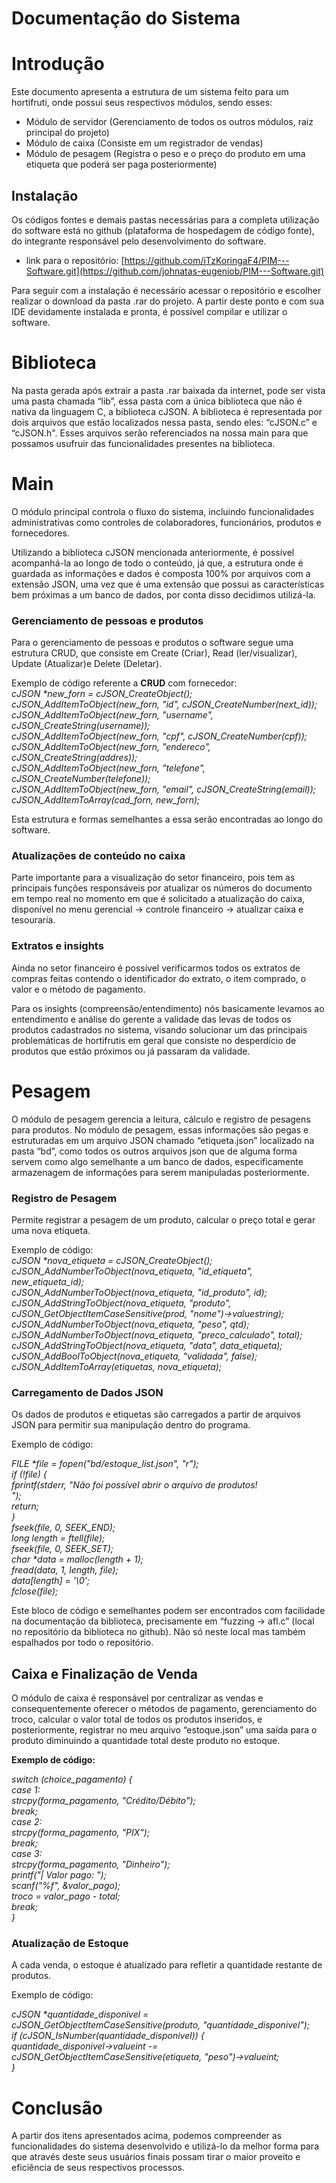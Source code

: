 # Documentação do Sistema

# **Introdução**

Este documento apresenta a estrutura de um sistema feito para um hortifruti, onde possui seus respectivos módulos, sendo esses:

* Módulo de servidor (Gerenciamento de todos os outros módulos, raiz principal do projeto)  
* Módulo de caixa (Consiste em um registrador de vendas)  
* Módulo de pesagem (Registra o peso e o preço do produto em uma etiqueta que poderá ser paga posteriormente)

## **Instalação**

Os códigos fontes e demais pastas necessárias para a completa utilização do software está no github (plataforma de hospedagem de código fonte), do integrante responsável pelo desenvolvimento do software.

* link para o repositório: [https://github.com/iTzKoringaF4/PIM---Software.git](https://github.com/johnatas-eugeniob/PIM---Software.git)

Para seguir com a instalação é necessário acessar o repositório e escolher realizar o download da pasta .rar do projeto. A partir deste ponto e com sua IDE devidamente instalada e pronta, é possível compilar e utilizar o software.

# **Biblioteca**

Na pasta gerada após extrair a pasta .rar baixada da internet, pode ser vista uma pasta chamada “lib”, essa pasta com a única biblioteca que não é nativa da linguagem C, a biblioteca cJSON. A biblioteca é representada por dois arquivos que estão localizados nessa pasta, sendo eles: “cJSON.c” e “cJSON.h". Esses arquivos serão referenciados na nossa main para que possamos usufruir das funcionalidades presentes na biblioteca.

# **Main**

O módulo principal controla o fluxo do sistema, incluindo funcionalidades administrativas como controles de colaboradores, funcionários, produtos e fornecedores.

Utilizando a biblioteca cJSON mencionada anteriormente, é possível acompanhá-la ao longo de todo o conteúdo, já que, a estrutura onde é guardada as informações e dados é composta 100% por arquivos com a extensão JSON, uma vez que é uma extensão que possui as características bem próximas a um banco de dados, por conta disso decidimos utilizá-la.

### **Gerenciamento de pessoas e produtos**

Para o gerenciamento de pessoas e produtos o software segue uma estrutura CRUD, que consiste em Create (Criar), Read (ler/visualizar), Update (Atualizar)e Delete (Deletar).

Exemplo de código referente a **CRUD** com fornecedor:  
*cJSON \*new\_forn \= cJSON\_CreateObject();*  
*cJSON\_AddItemToObject(new\_forn, "id", cJSON\_CreateNumber(next\_id));*  
*cJSON\_AddItemToObject(new\_forn, "username", cJSON\_CreateString(username));*  
*cJSON\_AddItemToObject(new\_forn, "cpf", cJSON\_CreateNumber(cpf));*  
*cJSON\_AddItemToObject(new\_forn, "endereco", cJSON\_CreateString(addres));*  
*cJSON\_AddItemToObject(new\_forn, "telefone", cJSON\_CreateNumber(telefone));*  
*cJSON\_AddItemToObject(new\_forn, "email", cJSON\_CreateString(email));*  
*cJSON\_AddItemToArray(cad\_forn, new\_forn);*  
        

Esta estrutura e formas semelhantes a essa serão encontradas ao longo do software.

### **Atualizações de conteúdo no caixa**

Parte importante para a visualização do setor financeiro, pois tem as principais funções responsáveis por atualizar os números do documento em tempo real no momento em que é solicitado a atualização do caixa, disponível no menu gerencial \-\> controle financeiro \-\> atualizar caixa e tesouraria.

### **Extratos e insights**

Ainda no setor financeiro é possível verificarmos todos os extratos de compras feitas contendo o identificador do extrato, o item comprado, o valor e o método de pagamento.

Para os insights (compreensão/entendimento) nós basicamente levamos ao entendimento e análise do gerente a validade das levas de todos os produtos cadastrados no sistema, visando solucionar um das principais problemáticas de hortifrutis em geral que consiste no desperdício de produtos que estão próximos ou já passaram da validade.

# **Pesagem**

O módulo de pesagem gerencia a leitura, cálculo e registro de pesagens para produtos. No módulo de pesagem, essas informações são pegas e estruturadas em um arquivo JSON chamado “etiqueta.json” localizado na pasta “bd”, como todos os outros arquivos json que de alguma forma servem como algo semelhante a um banco de dados, especificamente armazenagem de informações para serem manipuladas posteriormente.

### **Registro de Pesagem**

Permite registrar a pesagem de um produto, calcular o preço total e gerar uma nova etiqueta.

Exemplo de código:  
*cJSON \*nova\_etiqueta \= cJSON\_CreateObject();*  
*cJSON\_AddNumberToObject(nova\_etiqueta, "id\_etiqueta", new\_etiqueta\_id);*  
*cJSON\_AddNumberToObject(nova\_etiqueta, "id\_produto", id);*  
*cJSON\_AddStringToObject(nova\_etiqueta, "produto", cJSON\_GetObjectItemCaseSensitive(prod, "nome")-\>valuestring);*  
*cJSON\_AddNumberToObject(nova\_etiqueta, "peso", qtd);*  
*cJSON\_AddNumberToObject(nova\_etiqueta, "preco\_calculado", total);*  
*cJSON\_AddStringToObject(nova\_etiqueta, "data", data\_etiqueta);*  
*cJSON\_AddBoolToObject(nova\_etiqueta, "validada", false);*  
*cJSON\_AddItemToArray(etiquetas, nova\_etiqueta);*

### **Carregamento de Dados JSON**

Os dados de produtos e etiquetas são carregados a partir de arquivos JSON para permitir sua manipulação dentro do programa.

Exemplo de código:

*FILE \*file \= fopen("bd/estoque\_list.json", "r");*  
*if (\!file) {*  
    *fprintf(stderr, "Não foi possível abrir o arquivo de produtos\!*  
*");*  
    *return;*  
*}*  
*fseek(file, 0, SEEK\_END);*  
*long length \= ftell(file);*  
*fseek(file, 0, SEEK\_SET);*  
*char \*data \= malloc(length \+ 1);*  
*fread(data, 1, length, file);*  
*data\[length\] \= '\\0';*  
*fclose(file);*

Este bloco de código e semelhantes podem ser encontrados com facilidade na documentação da biblioteca, precisamente em “fuzzing \-\> afl.c” (local no repositório da biblioteca no github). Não só neste local mas também espalhados por todo o repositório.        

## **Caixa e Finalização de Venda**

O módulo de caixa é responsável por centralizar as vendas e consequentemente oferecer o métodos de pagamento, gerenciamento do troco, calcular o valor total de todos os produtos inseridos, e posteriormente, registrar no meu arquivo “estoque.json” uma saída para o produto diminuindo a quantidade total deste produto no estoque.

**Exemplo de código:**

*switch (choice\_pagamento) {*  
    *case 1:*  
        *strcpy(forma\_pagamento, "Crédito/Débito");*  
        *break;*  
    *case 2:*  
        *strcpy(forma\_pagamento, "PIX");*  
        *break;*  
    *case 3:*  
        *strcpy(forma\_pagamento, "Dinheiro");*  
        *printf("| Valor pago: ");*  
        *scanf("%f", \&valor\_pago);*  
        *troco \= valor\_pago \- total;*  
        *break;*  
*}*


### **Atualização de Estoque**

A cada venda, o estoque é atualizado para refletir a quantidade restante de produtos.

Exemplo de código:

*cJSON \*quantidade\_disponivel \= cJSON\_GetObjectItemCaseSensitive(produto, "quantidade\_disponivel");*  
*if (cJSON\_IsNumber(quantidade\_disponivel)) {*  
    *quantidade\_disponivel-\>valueint \-= cJSON\_GetObjectItemCaseSensitive(etiqueta, "peso")-\>valueint;*  
*}*

# **Conclusão**

A partir dos itens apresentados acima, podemos compreender as funcionalidades do sistema desenvolvido e utilizá-lo da melhor forma para que através deste seus usuários finais possam tirar o maior proveito e eficiência de seus respectivos processos.


